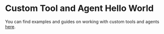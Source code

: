 # Custom Tool and Agent Hello World

You can find examples and guides on working with custom tools and agents [here](https://glair.gitbook.io/hello-world/examples/custom-tool-and-agent).
